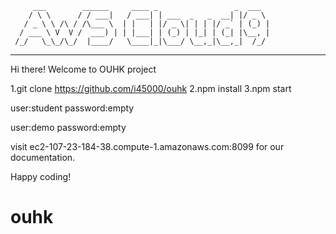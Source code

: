          ___        ______     ____ _                 _  ___  
        / \ \      / / ___|   / ___| | ___  _   _  __| |/ _ \ 
       / _ \ \ /\ / /\___ \  | |   | |/ _ \| | | |/ _` | (_) |
      / ___ \ V  V /  ___) | | |___| | (_) | |_| | (_| |\__, |
     /_/   \_\_/\_/  |____/   \____|_|\___/ \__,_|\__,_|  /_/ 
 ----------------------------------------------------------------- 


Hi there! Welcome to OUHK project

1.git clone https://github.com/i45000/ouhk
2.npm install 
3.npm start

user:student
password:empty


user:demo
password:empty



visit ec2-107-23-184-38.compute-1.amazonaws.com:8099 for our documentation.

Happy coding!
# ouhk
